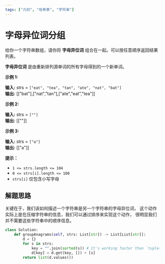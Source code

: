 ```yaml
---
tags: ["力扣", "哈希表", "字符串"]
---
```


# 字母异位词分组

给你一个字符串数组，请你将 **字母异位词** 组合在一起。可以按任意顺序返回结果列表。

**字母异位词** 是由重新排列源单词的所有字母得到的一个新单词。

**示例 1:**

**输入:** strs = `["eat", "tea", "tan", "ate", "nat", "bat"]`<br/>
**输出:** \[\["bat"\],\["nat","tan"\],\["ate","eat","tea"\]\]

**示例 2:**

**输入:** strs = `[""]`<br/>
**输出:** \[\[""\]\]

**示例 3:**

**输入:** strs = `["a"]`<br/>
**输出:** \[\["a"\]\]

**提示：**

* `1 <= strs.length <= 104`
* `0 <= strs[i].length <= 100`
* `strs[i]` 仅包含小写字母

## 解题思路

关键在于，我们该如何描述一个字符串是另一个字符串的字母异位词，
这个动作实际上是在压缩字符串的信息，我们可以通过排序来实现这个动作，
很明显我们并不需要这些字符串中的顺序信息。

```python title="group-anagrams.py"
class Solution:
    def groupAnagrams(self, strs: List[str]) -> List[List[str]]:
        d = {}
        for s in strs:
            key = "".join(sorted(s)) # It's working faster than `tuple(sorted(s))`
            d[key] = d.get(key, []) + [s]
        return list(d.values())
```
